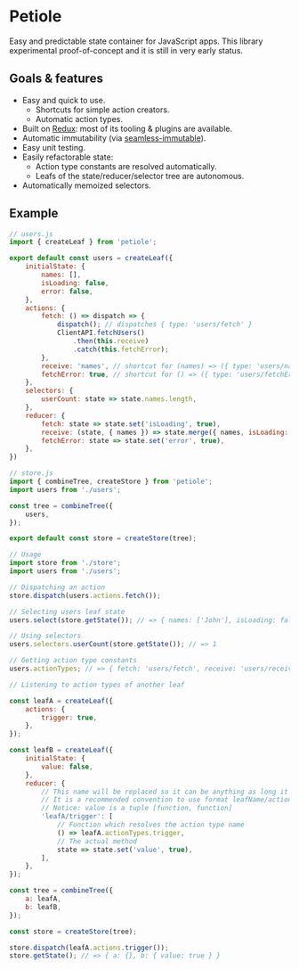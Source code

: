 # Petiole

Easy and predictable state container for JavaScript apps.
This library experimental proof-of-concept and it is still in very early status.

## Goals & features

* Easy and quick to use.
  * Shortcuts for simple action creators.
  * Automatic action types.
* Built on [Redux](http://redux.js.org/): most of its tooling & plugins are available.
* Automatic immutability (via [seamless-immutable](https://github.com/rtfeldman/seamless-immutable)).
* Easy unit testing.
* Easily refactorable state:
  * Action type constants are resolved automatically.
  * Leafs of the state/reducer/selector tree are autonomous.
* Automatically memoized selectors.

## Example

```javascript
// users.js
import { createLeaf } from 'petiole';

export default const users = createLeaf({
    initialState: {
        names: [],
        isLoading: false,
        error: false,
    },
    actions: {
        fetch: () => dispatch => {
            dispatch(); // dispatches { type: 'users/fetch' }
            ClientAPI.fetchUsers()
                .then(this.receive)
                .catch(this.fetchError);
        },
        receive: 'names', // shortcut for (names) => ({ type: 'users/names', names })
        fetchError: true, // shortcut for () => ({ type: 'users/fetchError' })
    },
    selectors: {
        userCount: state => state.names.length,
    },
    reducer: {
        fetch: state => state.set('isLoading', true),
        receive: (state, { names }) => state.merge({ names, isLoading: false }),
        fetchError: state => state.set('error', true),
    },
})
```

```javascript
// store.js
import { combineTree, createStore } from 'petiole';
import users from './users';

const tree = combineTree({
    users,
});

export default const store = createStore(tree);
```

```javascript
// Usage
import store from './store';
import users from './users';

// Dispatching an action
store.dispatch(users.actions.fetch());

// Selecting users leaf state
users.select(store.getState()); // => { names: ['John'], isLoading: false, etc... }

// Using selectors
users.selectors.userCount(store.getState()); // => 1

// Getting action type constants
users.actionTypes; // => { fetch: 'users/fetch', receive: 'users/receive', etc... }
```

```javascript
// Listening to action types of another leaf

const leafA = createLeaf({
    actions: {
        trigger: true,
    },
});

const leafB = createLeaf({
    initialState: {
        value: false,
    },
    reducer: {
        // This name will be replaced so it can be anything as long it contains /.
        // It is a recommended convention to use format leafName/actionType.
        // Notice: value is a tuple [function, function]
        'leafA/trigger': [
            // Function which resolves the action type name
            () => leafA.actionTypes.trigger,
            // The actual method
            state => state.set('value', true),
        ],
    },
});

const tree = combineTree({
    a: leafA,
    b: leafB,
});

const store = createStore(tree);

store.dispatch(leafA.actions.trigger());
store.getState(); // => { a: {}, b: { value: true } }
```